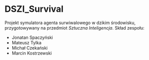 # DSZI_Survival

Projekt symulatora agenta surwiwalowego w dzikim środowisku, przygotowywany na przedmiot *Sztuczna Inteligencja*.
Skład zespołu:
- Jonatan Spaczyński
- Mateusz Tylka
- Michał Czekański
- Marcin Kostrzewski
